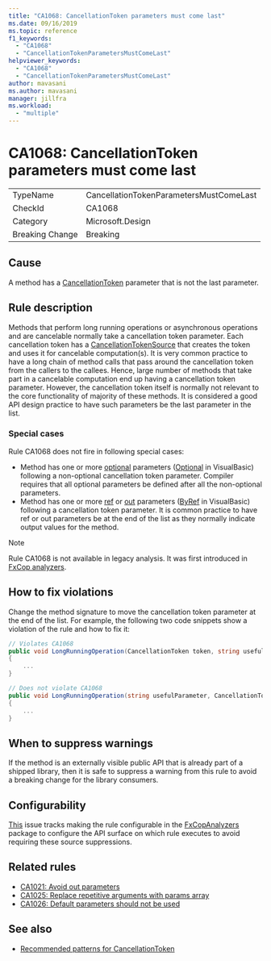 ```yaml
---
title: "CA1068: CancellationToken parameters must come last"
ms.date: 09/16/2019
ms.topic: reference
f1_keywords:
  - "CA1068"
  - "CancellationTokenParametersMustComeLast"
helpviewer_keywords:
  - "CA1068"
  - "CancellationTokenParametersMustComeLast"
author: mavasani
ms.author: mavasani
manager: jillfra
ms.workload:
  - "multiple"
---
```

# CA1068: CancellationToken parameters must come last

|||
|-|-|
|TypeName|CancellationTokenParametersMustComeLast|
|CheckId|CA1068|
|Category|Microsoft.Design|
|Breaking Change|Breaking|

## Cause

A method has a [CancellationToken](https://docs.microsoft.com/dotnet/api/system.threading.cancellationtoken) parameter that is not the last parameter.

## Rule description

Methods that perform long running operations or asynchronous operations and are cancelable normally take a cancellation token parameter. Each cancellation token has a [CancellationTokenSource](https://docs.microsoft.com/dotnet/api/system.threading.cancellationtokensource) that creates the token and uses it for cancelable computation(s). It is very common practice to have a long chain of method calls that pass around the cancellation token from the callers to the callees. Hence, large number of methods that take part in a cancelable computation end up having a cancellation token parameter. However, the cancellation token itself is normally not relevant to the core functionality of majority of these methods. It is considered a good API design practice to have such parameters be the last parameter in the list.

### Special cases
Rule CA1068 does not fire in following special cases:
- Method has one or more [optional](https://docs.microsoft.com/dotnet/csharp/programming-guide/classes-and-structs/named-and-optional-arguments#optional-arguments) parameters ([Optional](https://docs.microsoft.com/dotnet/visual-basic/programming-guide/language-features/procedures/optional-parameters) in VisualBasic) following a non-optional cancellation token parameter. Compiler requires that all optional parameters be defined after all the non-optional parameters.
- Method has one or more [ref](https://docs.microsoft.com/dotnet/csharp/language-reference/keywords/ref) or [out](https://docs.microsoft.com/dotnet/csharp/language-reference/keywords/out-parameter-modifier) parameters ([ByRef](https://docs.microsoft.com/dotnet/visual-basic/language-reference/modifiers/byref) in VisualBasic) following a cancellation token parameter. It is common practice to have ref or out parameters be at the end of the list as they normally indicate output values for the method.

> [!NOTE]
> Rule CA1068 is not available in legacy analysis. It was first introduced in [FxCop analyzers](https://www.nuget.org/packages/Microsoft.CodeAnalysis.FxCopAnalyzers).

## How to fix violations

Change the method signature to move the cancellation token parameter at the end of the list. For example, the following two code snippets show a violation of the rule and how to fix it:

```csharp
// Violates CA1068
public void LongRunningOperation(CancellationToken token, string usefulParameter)
{
    ...
}
```

```csharp
// Does not violate CA1068
public void LongRunningOperation(string usefulParameter, CancellationToken token)
{
    ...
}
```

## When to suppress warnings

If the method is an externally visible public API that is already part of a shipped library, then it is safe to suppress a warning from this rule to avoid a breaking change for the library consumers.

## Configurability

[This](https://github.com/dotnet/roslyn-analyzers/issues/2851) issue tracks making the rule configurable in the [FxCopAnalyzers](https://www.nuget.org/packages/Microsoft.CodeAnalysis.FxCopAnalyzers) package to configure the API surface on which rule executes to avoid requiring these source suppressions.

## Related rules

- [CA1021: Avoid out parameters](../code-quality/ca1021-avoid-out-parameters.md)
- [CA1025: Replace repetitive arguments with params array](../code-quality/ca1025-replace-repetitive-arguments-with-params-array.md)
- [CA1026: Default parameters should not be used](../code-quality/ca1026-default-parameters-should-not-be-used.md)

## See also

- [Recommended patterns for CancellationToken](https://devblogs.microsoft.com/premier-developer/recommended-patterns-for-cancellationtoken/)
